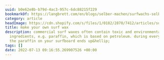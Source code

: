 ```yaml
---
uuid: b0e62e8b-b79d-4ac3-957c-6dc88215f229
bookmarkOf: https://langbrett.com/en/blogs/selber-machen/surfwachs-selber-machen
category: article
headImage: https://cdn.shopify.com/s/files/1/0182/2870/7412/articles/surfwachs-selber-machen-126424_600x.jpg?v=1616788548
title: make your own surf wax
description: commercial surf waxes often contain toxic and environmentally harmful
  ingredients, e.g. paraffin, which is based on petroleum. during every surf session,
  the paraffin on your surfboard ends up&hellip;
tags: []
date: 2022-07-13 09:16:55.269907526 +00:00
---
```

